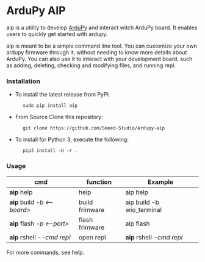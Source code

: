 # ArduPy AIP
aip is a utility to develop [ArduPy](https://github.com/Seeed-Studio/ArduPy) and  interact witch ArduPy board. It enables users to quickly get started with ardupy.

aip is meant to be a simple command line tool. You can customize your own ardupy firmware through it, without needing to know more details about ArduPy. You can also use it to interact with your development board, such as adding, deleting, checking and modifying files, and running repl.


### Installation

- To install the latest release from PyPi:
```
      sudo pip install aip
```
- From Source
Clone this repository:
```
      git clone https://github.com/Seeed-Studio/ardupy-aip
```

- To install for Python 3, execute the following:
```
      pip3 install -U -r .
```

### Usage

| cmd  | function|  Example|
| ---- | ---- | ---- |
| **aip** help | help | aip help |
|  **aip** build *-b <--board>*  | build frimware |aip build -b wio_terminal   |
| **aip** flash *-p <--port>* | flash frimware |aip flash |
| **aip** rshell *--cmd repl* | open repl |**aip** rshell *-cmd repl* |

For more commands, see help.

